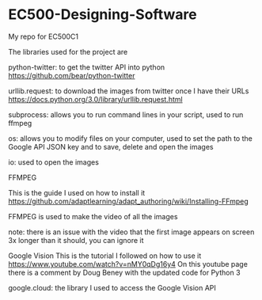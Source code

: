 # EC500-Designing-Software
My repo for EC500C1

The libraries used for the project are

python-twitter: to get the twitter API into python
https://github.com/bear/python-twitter

urllib.request: to download the images from twitter once I have their URLs
https://docs.python.org/3.0/library/urllib.request.html

subprocess: allows you to run command lines in your script, used to run ffmpeg

os: allows you to modify files on your computer, used to set the path to the Google API JSON key and to save, delete and open the images

io: used to open the images

FFMPEG

This is the guide I used on how to install it
https://github.com/adaptlearning/adapt_authoring/wiki/Installing-FFmpeg

FFMPEG is used to make the video of all the images

note: there is an issue with the video that the first image appears on screen 3x longer than it should, you can ignore it

Google Vision
This is the tutorial I followed on how to use it
https://www.youtube.com/watch?v=nMY0qDg16y4
On this youtube page there is a comment by Doug Beney with the updated code for Python 3

google.cloud: the library I used to access the Google Vision API
